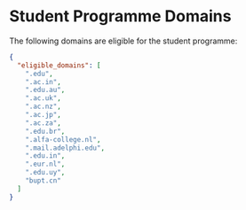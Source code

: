 # Student Programme Domains

The following domains are eligible for the student programme:

```json
{
  "eligible_domains": [
    ".edu",
    ".ac.in",
    ".edu.au",
    ".ac.uk",
    ".ac.nz",
    ".ac.jp",
    ".ac.za",
    ".edu.br",
    ".alfa-college.nl",
    ".mail.adelphi.edu",
    ".edu.in",
    ".eur.nl",
    ".edu.uy",
    "bupt.cn"
  ]
}
